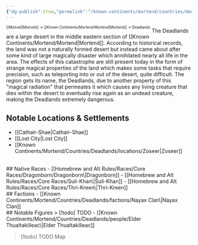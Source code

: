 ```yaml
---
{"dg-publish":true,"permalink":"/known-continents/mortend/countries/deadlands/deadlands/"}
---
```


<sup><sup>[[Mistveil\|Mistveil]] → [[Known Continents/Mortend/Mortend\|Mortend]] → Deadlands</sup></sup>
The Deadlands are a large desert in the middle eastern section of [[Known Continents/Mortend/Mortend\|Mortend]]. According to historical records, the land was not a naturally formed desert but instead came about after some kind of large magically disaster which annihilated nearly all life in the area. The effects of this catastrophe are still present today in the form of strange magical properties of the land which makes some tasks that require precision, such as teleporting into or out of the desert, quite difficult. The region gets its name, the Deadlands, due to another property of this "magical radiation" that permeates it which causes any living creature that dies within the desert to eventually rise again as an undead creature, making the Deadlands extremely dangerous.

## Notable Locations & Settlements
- [[Cathair-Shae\|Cathair-Shae]]
- [[Lost City\|Lost City]]
- [[Known Continents/Mortend/Countries/Deadlands/locations/Zoseer\|Zoseer]]
<br>
## Native Races
- [[Homebrew and Alt Rules/Races/Core Races/Dragonborn/Dragonborn\|Dragonborn]]
- [[Homebrew and Alt Rules/Races/Core Races/Suli-Khan\|Suli-Khan]]
- [[Homebrew and Alt Rules/Races/Core Races/Thri-Kreen\|Thri-Kreen]]
<br>
## Factions
- [[Known Continents/Mortend/Countries/Deadlands/factions/Nayax Clan\|Nayax Clan]]
<br>
## Notable Figures
> [!todo] TODO
- [[Known Continents/Mortend/Countries/Deadlands/people/Elder Thualtakilleac\|Elder Thualtakilleac]]

> [!todo] TODO
> Map